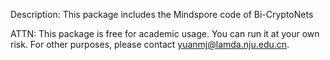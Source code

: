 Description: This package includes the Mindspore code of Bi-CryptoNets


ATTN: This package is free for academic usage. You can run it at your own risk. For other purposes, please contact yuanmj@lamda.nju.edu.cn. 